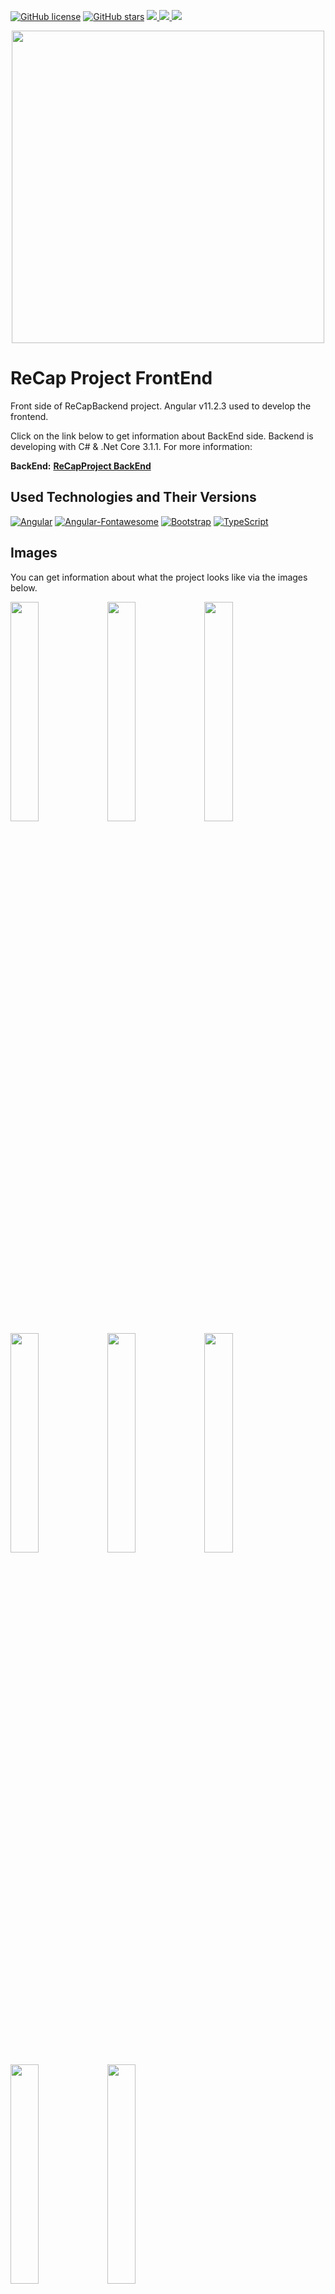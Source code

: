 [![GitHub license](https://img.shields.io/github/license/talhakoylu/ReCapFrontEnd?style=for-the-badge)](https://github.com/talhakoylu/ReCapFrontEnd/blob/master/LICENSE)
[![GitHub stars](https://img.shields.io/github/stars/talhakoylu/ReCapFrontEnd?style=for-the-badge)](https://github.com/talhakoylu/ReCapFrontEnd/stargazers)
<a href="https://www.linkedin.com/in/talhakoylu/">
    <img src="https://img.shields.io/badge/linkedin-%230077B5.svg?&style=for-the-badge&logo=linkedin&logoColor=white" />
</a>
<a href="https://www.twitter.com/talhakoylu/">
    <img src="https://img.shields.io/badge/Twitter-1DA1F2?style=for-the-badge&logo=twitter&logoColor=white" />
</a>
<a href="mailto:ahmettalha.koylu@gmail.com"><img src="https://img.shields.io/badge/gmail-%23DD0031.svg?&style=for-the-badge&logo=gmail&logoColor=white"/></a>

<p align="center"><img src="https://i.imgur.com/S7YH4eA.png" width = 500px ></p>

# ReCap Project FrontEnd
Front side of ReCapBackend project. Angular v11.2.3 used to develop the frontend.

Click on the link below to get information about BackEnd side. Backend is developing with C# & .Net Core 3.1.1. For more information:

<b>BackEnd:</b> <a href="https://github.com/talhakoylu/ReCapProject"><b>ReCapProject BackEnd</b></a>

## Used Technologies and Their Versions
[![Angular](https://img.shields.io/badge/Angular-v11.2.3-red?style=for-the-badge&logo=angular)](https://angular.io)
[![Angular-Fontawesome](https://img.shields.io/badge/Angular%20Fontawesome-0.8.2-red?style=for-the-badge&logo=angular)](https://github.com/FortAwesome/angular-fontawesome)
[![Bootstrap](https://img.shields.io/badge/Bootstrap-v5.0.0--beta2-blueviolet?style=for-the-badge&logo=bootstrap&logoColor=white)](https://getbootstrap.com)
[![TypeScript](https://img.shields.io/badge/Typescript-blue?style=for-the-badge&logo=typescript&logoColor=white)](https://www.typescriptlang.org)


## Images
You can get information about what the project looks like via the images below.

<img src="https://i.imgur.com/SIRtYgJ.png" width="30%"></img> <img src="https://i.imgur.com/ARmGeDl.png" width="30%"></img> <img src="https://i.imgur.com/ftdjdBT.png" width="30%"></img> <img src="https://i.imgur.com/4todd8Z.png" width="30%"></img> <img src="https://i.imgur.com/1oG6Cmf.png" width="30%"></img> <img src="https://i.imgur.com/hGd0Brm.png" width="30%"></img> <img src="https://i.imgur.com/06RyQr6.png" width="30%"></img> <img src="https://i.imgur.com/CdirkPE.png" width="30%"></img> 

## Folder Structure

### General Folder Structure
You can get information about general folder structure of this project.
<details>
  <summary>General Folder Structure</summary>

          src
           |-- app
           |   |-- app-routing.module.ts
           |   |-- app.component.css
           |   |-- app.component.html
           |   |-- app.component.spec.ts
           |   |-- app.component.ts
           |   |-- app.module.ts
           |   |-- components
           |   |   |-- _layout
           |   |   |   |-- app-header
           |   |   |   |-- app-layout
           |   |   |-- brand-add
           |   |   |-- brand-update
           |   |   |-- brand
           |   |   |-- car-add
           |   |   |-- car-detail
           |   |   |-- car-filter
           |   |   |-- car-update
           |   |   |-- car
           |   |   |-- color-add
           |   |   |-- color-update
           |   |   |-- color
           |   |   |-- customer
           |   |   |-- payment
           |   |   |-- rent-car
           |   |   |-- rental
           |   |-- models
           |   |-- pages
           |   |   |-- add-page
           |   |   |-- car-detail-page
           |   |   |-- customers
           |   |   |-- error404
           |   |   |-- home
           |   |   |-- payment-page
           |   |   |-- rentals
           |   |-- pipes
           |   |-- services
           |-- assets
           |   |-- .gitkeep
           |-- environments
           |   |-- environment.prod.ts
           |   |-- environment.ts
</details>

### Components
Service and components are binding in files from these folders. In addition, the HTML views of the components are located in these folders.
<details>
  <summary>Components Folder Structure</summary>
   
     app
     |   |-- components
     |   |   |-- _layout
     |   |   |   |-- app-header
     |   |   |   |   |-- app-header.component.css
     |   |   |   |   |-- app-header.component.html
     |   |   |   |   |-- app-header.component.spec.ts
     |   |   |   |   |-- app-header.component.ts
     |   |   |   |-- app-layout
     |   |   |   |   |-- app-layout.component.css
     |   |   |   |   |-- app-layout.component.html
     |   |   |   |   |-- app-layout.component.spec.ts
     |   |   |   |   |-- app-layout.component.ts
     |   |   |-- brand-add
     |   |   |   |-- brand-add.component.css
     |   |   |   |-- brand-add.component.html
     |   |   |   |-- brand-add.component.ts
     |   |   |-- brand-update
     |   |   |   |-- brand-update.component.css
     |   |   |   |-- brand-update.component.html
     |   |   |   |-- brand-update.component.ts
     |   |   |-- brand
     |   |   |   |-- brand.component.css
     |   |   |   |-- brand.component.html
     |   |   |   |-- brand.component.spec.ts
     |   |   |   |-- brand.component.ts
     |   |   |-- car-add
     |   |   |   |-- car-add.component.css
     |   |   |   |-- car-add.component.html
     |   |   |   |-- car-add.component.ts
     |   |   |-- car-detail
     |   |   |   |-- car-detail.component.css
     |   |   |   |-- car-detail.component.html
     |   |   |   |-- car-detail.component.spec.ts
     |   |   |   |-- car-detail.component.ts
     |   |   |-- car-filter
     |   |   |   |-- car-filter.component.css
     |   |   |   |-- car-filter.component.html
     |   |   |   |-- car-filter.component.ts
     |   |   |-- car-update
     |   |   |   |-- car-update.component.css
     |   |   |   |-- car-update.component.html
     |   |   |   |-- car-update.component.ts
     |   |   |-- car
     |   |   |   |-- car.component.css
     |   |   |   |-- car.component.html
     |   |   |   |-- car.component.spec.ts
     |   |   |   |-- car.component.ts
     |   |   |-- color-add
     |   |   |   |-- color-add.component.css
     |   |   |   |-- color-add.component.html
     |   |   |   |-- color-add.component.ts
     |   |   |-- color-update
     |   |   |   |-- color-update.component.css
     |   |   |   |-- color-update.component.html
     |   |   |   |-- color-update.component.ts
     |   |   |-- color
     |   |   |   |-- color.component.css
     |   |   |   |-- color.component.html
     |   |   |   |-- color.component.spec.ts
     |   |   |   |-- color.component.ts
     |   |   |-- customer
     |   |   |   |-- customer.component.css
     |   |   |   |-- customer.component.html
     |   |   |   |-- customer.component.spec.ts
     |   |   |   |-- customer.component.ts
     |   |   |-- payment
     |   |   |   |-- payment.component.css
     |   |   |   |-- payment.component.html
     |   |   |   |-- payment.component.ts
     |   |   |-- rent-car
     |   |   |   |-- rent-car.component.css
     |   |   |   |-- rent-car.component.html
     |   |   |   |-- rent-car.component.ts
     |   |   |-- rental
     |   |   |   |-- rental.component.css
     |   |   |   |-- rental.component.html
     |   |   |   |-- rental.component.spec.ts
     |   |   |   |-- rental.component.ts

</details>

## Updates
#### 25.03.2021

<details>
  <summary>Details and Images</summary>
  
  - [x] Login and register services added.
  - [x] Register, Login, Token Models added.
  - [x] Html views of login and register components were included in the project.

  <img src="https://i.imgur.com/KsayNlY.png" width="30%"> <img src="https://i.imgur.com/Jl9JWRV.png" width="30%">
</details>

#### 27.03.2021

<details>
  <summary>Details and Images</summary>
  
  - [x] Login, Register and Account buttons added on the navbar.
  - [x] Logged in, not login, logout situations handled. Buttons change according to the situation.
  - [x] Not login, already logged in, role guards were added into the project and included in routes.
  - [x] Administration buttons were hided from normal users and visitors. If the user has admin or author role, then the user will be able to see those buttons.

  <img src="https://i.imgur.com/5eJ2xnH.png" width="30%"> <img src="https://i.imgur.com/CAezxAu.png" width="30%"> <img src="https://i.imgur.com/nQ8CxZn.png" width="30%">
</details>

#### 30.03.2021

<details>
  <summary>Details and Images</summary>
  
  - [x] Profile update page added.
  - [x] Users can save their credit cards if they want this while paying
  - [x] Findeks score service was simulated. If the user does not have enough point in terms of car's findeks score, the user can not rent that car.
  - [x] Added a few controls in terms of credit card and findeks score.
  - [x] If the user rents a car, the user has to be a company. The user can be a company in account management page. The user can has have up to 1 company.

  <img src="https://i.imgur.com/pHJF2y5.png" width="30%"> <img src="https://i.imgur.com/dYSKGeV.png" width="30%"> <img src="https://i.imgur.com/wd32lVS.png" width="30%"> 
  <img src="https://i.imgur.com/yP2Cldr.png" width="30%"> <img src="https://i.imgur.com/3KyRwJd.png" width="30%"> <img src="https://i.imgur.com/eXVslUd.png" width="30%"> 
  
</details>

## Distribution
This project licenced and distributed under MIT Licence. Please read the <a href="https://github.com/talhakoylu/ReCapFrontEnd/blob/master/LICENSE">LICENCE</a> file for more information.

## Author
Ahmet Talha KÖYLÜ - <a href="https://github.com/talhakoylu/">Github</a> - <a href="https://linkedin.com/in/talhakoylu">LinkedIn</a> - <a href="mailto:ahmettalha.koylu@gmail.com">Email</a>

